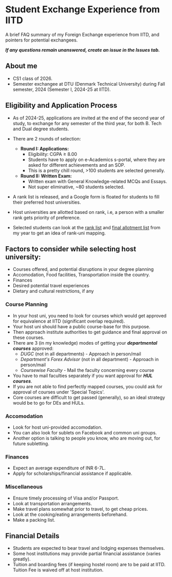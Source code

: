 # Student Exchange Experience from IITD
A brief FAQ summary of my Foreign Exchange experience from IITD, and pointers for potential exchangees.

_**If any questions remain unanswered, create an issue in the Issues tab.**_

## About me 
- CS1 class of 2026.
- Semester exchangee at DTU (Denmark Technical University) during Fall semester, 2024 (Semester I, 2024-25 at IITD).

## Eligibility and Application Process

- As of 2024-25, applications are invited at the end of the second year of study, to exchange for any semester of the third year, for both B. Tech and Dual degree students.
- There are 2 rounds of selection:
  - **Round I: Applications:**
    - Eligibility: CGPA $\geq$ 8.00
    - Students have to apply on e-Academics s-portal, where they are asked for different achievements and an SOP.
    - This is a pretty chill round, >100 students are selected generally.
  - **Round II: Written Exam:**
    - Written exam with General Knowledge-related MCQs and Essays.
    - Not super eliminative, ~80 students selected.
- A rank list is released, and a Google form is floated for students to fill their preferred host universities.
- Host universities are allotted based on rank, i.e, a person with a smaller rank gets priority of preference.

- Selected students can look at the [rank list](rank_list.pdf) and [final allotment list](final_allotment.pdf) from my year to get an idea of rank-uni mapping.

## Factors to consider while selecting host university:
- Courses offered, and potential disruptions in your degree planning
- Accomodation, Food facilities, Transportation inside the country.
- Finances
- Desired potential travel experiences
- Dietary and cultural restrictions, if any

### Course Planning
- In your host uni, you need to look for courses which would get approved for equivalence at IITD (significant overlap required).
- Your host uni should have a public course-base for this purpose.
- Then approach institute authorities to get guidance and final approval on these courses.
- There are 3 (in my knowledge) modes of getting your **_departmental courses_** approved:
  - _DUGC_ (not in all departments) - Approach in person/mail
  - _Department's Forex Advisor_ (not in all department) - Approach in person/mail
  - _Coursewise Faculty_ - Mail the faculty concerning every course
- You have to mail faculties separately if you want approval for **_HUL courses_**.
- If you are not able to find perfectly mapped courses, you could ask for approval of courses under 'Special Topics'.
- Core courses are difficult to get passed (generally), so an ideal strategy would be to go for DEs and HULs.

### Accomodation
- Look for host uni-provided accomodation.
- You can also look for sublets on Facebook and common uni groups.
- Another option is talking to people you know, who are moving out, for future subletting.

### Finances
- Expect an average expenditure of INR 6-7L.
- Apply for scholarships/financial assistance if applicable.

### Miscellaneous
- Ensure timely processing of Visa and/or Passport.
- Look at transportation arrangements.
- Make travel plans somewhat prior to travel, to get cheap prices.
- Look at the cooking/eating arrangements beforehand.
- Make a packing list.
   
## Financial Details
- Students are expected to bear travel and lodging expenses themselves.
- Some host institutions may provide partial financial assistance (varies greatly).
- Tuition and boarding fees (if keeping hostel room) are to be paid at IITD. Tuition Fee is waived off at host institution.
